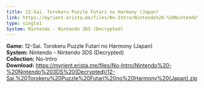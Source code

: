 ```yaml
---
title: 12-Sai. Torokeru Puzzle Futari no Harmony (Japan)
link: https://myrient.erista.me/files/No-Intro/Nintendo%20-%20Nintendo%203DS%20(Decrypted)/12-Sai.%20Torokeru%20Puzzle%20Futari%20no%20Harmony%20(Japan).zip
type: single1
System: Nintendo - Nintendo 3DS (Decrypted)
---
```

<b>Game:</b> 12-Sai. Torokeru Puzzle Futari no Harmony (Japan)<br>
<b>System:</b> Nintendo - Nintendo 3DS (Decrypted)<br>
<b>Collection:</b> No-Intro<br>
<b>Download:</b> https://myrient.erista.me/files/No-Intro/Nintendo%20-%20Nintendo%203DS%20(Decrypted)/12-Sai.%20Torokeru%20Puzzle%20Futari%20no%20Harmony%20(Japan).zip